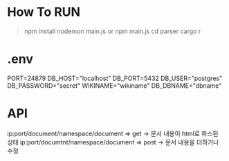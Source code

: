 # How To RUN
> npm install
> nodemon main.js
> or
> npm main.js
> cd parser
> cargo r
# .env
PORT=24879
DB_HOST="localhost"
DB_PORT=5432
DB_USER="postgres"
DB_PASSWORD="secret"
WIKINAME="wikiname"
DB_DBNAME="dbname"
# API
ip:port/document/namespace/document => get -> 문서 내용이 html로 파스된 상태
ip:port/documtnt/namespace/document => post -> 문서 내용을 더하거나 수정